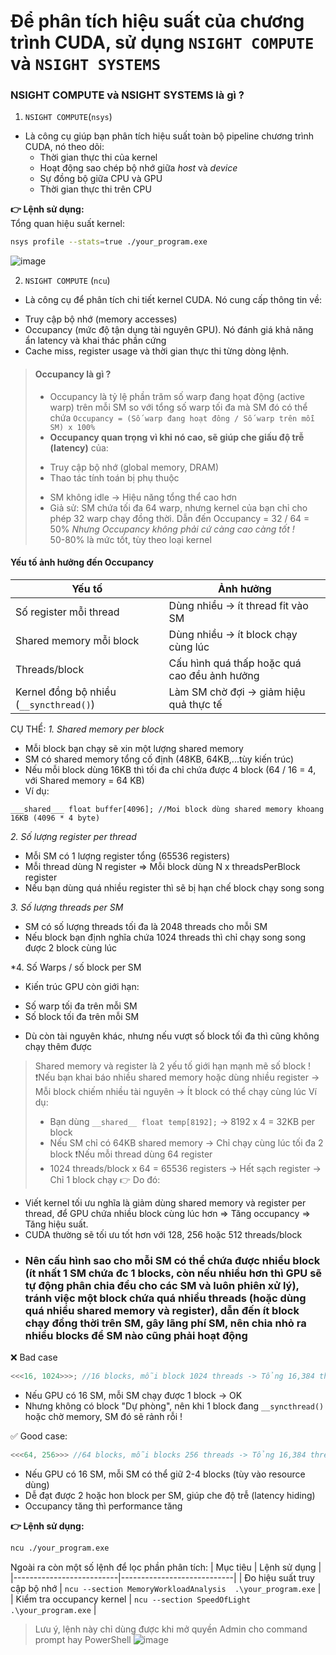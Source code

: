 # **Để phân tích hiệu suất của chương trình CUDA, sử dụng `NSIGHT COMPUTE` và `NSIGHT SYSTEMS`** #
### NSIGHT COMPUTE và NSIGHT SYSTEMS là gì ? ###
1. `NSIGHT COMPUTE`(`nsys`)
- Là công cụ giúp bạn phân tích hiệu suất toàn bộ pipeline chương trình CUDA, nó theo dõi: 
  * Thời gian thực thi của kernel
  * Hoạt động sao chép bộ nhớ giữa *host* và *device*
  * Sự đồng bộ giữa CPU và GPU 
  * Thời gian thực thi trên CPU
 
**👉 Lệnh sử dụng:** <br>
Tổng quan hiệu suất kernel:
```bash
nsys profile --stats=true ./your_program.exe
```
![image](https://github.com/user-attachments/assets/01e9ce81-db05-47e9-bff3-bb22f8adc79c)

2. `NSIGHT COMPUTE` (`ncu`)
- Là công cụ để phân tích chi tiết kernel CUDA. Nó cung cấp thông tin về: 
 * Truy cập bộ nhớ (memory accesses)
 * Occupancy (mức độ tận dụng tài nguyên GPU). Nó đánh giá khả năng ẩn latency và khai thác phần cứng 
 * Cache miss, register usage và thời gian thực thi từng dòng lệnh.
> #### **Occupancy là gì ?** ####
> * Occupancy là tỷ lệ phần trăm số warp đang họat động (active warp) trên mỗi SM so với tổng số warp tối đa mà SM đó có thể chứa `Occupancy = (Số warp đang hoạt đông / Số warp trên mỗi SM) x 100%`
> * **Occupancy quan trọng vì khi nó cao, sẽ giúp che giấu độ trễ (latency)** của: 
>  - Truy cập bộ nhớ (global memory, DRAM)
>  - Thao tác tính toán bị phụ thuộc 
> * SM không idle -> Hiệu năng tổng thể cao hơn
> * Giả sử: SM chứa tối đa 64 warp, nhưng kernel của bạn chỉ cho phép 32 warp chạy đồng thời. Dẫn đến Occupancy = 32 / 64 = 50%
> *Nhưng Occupancy không phải cứ càng cao càng tốt !* <br>
> 50-80% là mức tốt, tùy theo loại kernel
#### **Yếu tố ảnh hưởng đến Occupancy** ####
|Yếu tố  |     Ảnh hưởng |
|--------|---------------|
|Số register mỗi thread | Dùng nhiều -> ít thread fit vào SM |
|Shared memory mỗi block | Dùng nhiều -> ít block chạy cùng lúc | 
| Threads/block | Cấu hình quá thấp hoặc quá cao đều ảnh hưởng | 
| Kernel đồng bộ nhiều (`__syncthread()`) | Làm SM chờ đợi -> giảm hiệu quả thực tế | 

CỤ THỂ:
*1. Shared memory per block* 
* Mỗi block bạn chạy sẽ xin một lượng shared memory 
* SM có shared memory tổng cố định (48KB, 64KB,...tùy kiến trúc)
* Nếu mỗi block dùng 16KB thì tối đa chỉ chứa được 4 block (64 / 16 = 4, với Shared memory = 64 KB)
* Ví dụ:
```cuda
___shared___ float buffer[4096]; //Moi block dùng shared memory khoang 16KB (4096 * 4 byte)
```
*2. Số lượng register per thread*
* Mỗi SM có 1 lượng register tổng (65536 registers)
* Mỗi thread dùng N register => Mỗi block dùng N x threadsPerBlock register 
* Nếu bạn dùng quá nhiều register thì sẽ bị hạn chế block chạy song song 

*3. Số lượng threads per SM*
* SM có số lượng threads tối đa là 2048 threads cho mỗi SM
* Nếu block bạn định nghĩa chứa 1024 threads thì chỉ chạy song song được 2 block cùng lúc

*4. Số Warps / số block per SM
* Kiến trúc GPU còn giới hạn: 
 - Số warp tối đa trên mỗi SM
 - Số block tối đa trên mỗi SM
* Dù còn tài nguyên khác, nhưng nếu vượt số block tối đa thì cũng không chạy thêm được 

> Shared memory và register là 2 yếu tố giới hạn mạnh mẽ số block !<br>
> ❗Nếu bạn khai báo nhiều shared memory hoặc dùng nhiều register -> Mỗi block chiếm nhiều tài nguyên -> Ít block có thể chạy cùng lúc
> Ví dụ: <br>
> * Bạn dùng `__shared__ float temp[8192];` -> 8192 x 4  = 32KB per block 
> * Nếu SM chỉ có 64KB shared memory -> Chỉ chạy cùng lúc tối đa 2 block
>❗Nếu mỗi thread dùng 64 register <br>
> * 1024 threads/block x 64 = 65536 registers -> Hết sạch register -> Chỉ 1 block chạy 
👉 Do đó:
* Viết kernel tối ưu nghĩa là giảm dùng shared memory và register per thread, để GPU chứa nhiều block cùng lúc hơn ⇒ Tăng occupancy ⇒ Tăng hiệu suất.
* CUDA thường sẽ tối ưu tốt hơn với 128, 256 hoặc 512 threads/block
* ### Nên cấu hình sao cho mỗi SM có thể chứa được nhiều block (ít nhất 1 SM chứa đc 1 blocks, còn nếu nhiều hơn thì GPU sẽ tự động phân chia đều cho các SM và luôn phiên xử lý), tránh việc một block chứa quá nhiều threads (hoặc dùng quá nhiều shared memory và register), dẫn đến ít block chạy đồng thời trên SM, gây lãng phí SM, nên chia nhỏ ra nhiều blocks để SM nào cũng phải hoạt động ###

❌ Bad case
```cpp
<<<16, 1024>>>; //16 blocks, mỗi block 1024 threads -> Tổng 16,384 threads 
```
* Nếu GPU có 16 SM, mỗi SM chạy được 1 block -> OK
* Nhưng không có block "Dự phòng", nên khi 1 block đang `__syncthread()` hoặc chờ memory, SM đó sẽ rảnh rỗi !

✅ Good case:
```cpp
<<<64, 256>>> //64 blocks, mỗi blocks 256 threads -> Tổng 16,384 threads
```
* Nếu GPU có 16 SM, mỗi SM có thể giữ 2-4 blocks (tùy vào resource dùng)
* Dễ đạt được 2 hoặc hon block per SM, giúp che độ trễ (latency hiding)
* Occupancy tăng thì performance tăng 

**👉 Lệnh sử dụng:**
```bash
ncu ./your_program.exe 
```
Ngoài ra còn một số lệnh để lọc phần phân tích:
| Mục tiêu                 | Lệnh sử dụng               | 
|--------------------------|----------------------------|
| Đo hiệu suất truy cập bộ nhớ | `ncu --section MemoryWorkloadAnalysis  .\your_program.exe` |
| Kiểm tra occupancy kernel | `ncu --section SpeedOfLight .\your_program.exe` | 
> Lưu ý, lệnh này chỉ dùng được khi mở quyền Admin cho command prompt hay PowerShell
![image](https://github.com/user-attachments/assets/f2ea7d79-32f1-45b6-89fe-e95fcad501ff)


